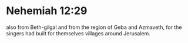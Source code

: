 # Nehemiah 12:29

also from Beth-gilgal and from the region of Geba and Azmaveth, for the singers had built for themselves villages around Jerusalem.
